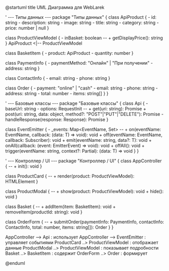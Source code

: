 @startuml
title UML Диаграмма для WebLarek

' --- Типы данных ---
package "Типы данных" {
  class ApiProduct {
    - id: string
    - description: string
    - image: string
    - title: string
    - category: string
    - price: number | null
  }

  class ProductViewModel {
    - inBasket: boolean
    --
    + getDisplayPrice(): string
  }
  ApiProduct <|-- ProductViewModel

  class BasketItem {
    - product: ApiProduct
    - quantity: number
  }

  class PaymentInfo {
    - paymentMethod: "Онлайн" | "При получении"
    - address: string
  }

  class ContactInfo {
    - email: string
    - phone: string
  }

  class Order {
    - payment: "online" | "cash"
    - email: string
    - phone: string
    - address: string
    - total: number
    - items: string[]
  }
}

' --- Базовые классы ---
package "Базовые классы" {
  class Api {
    - baseUrl: string
    - options: RequestInit
    --
    + get(uri: string): Promise<object>
    + post(uri: string, data: object, method?: "POST"|"PUT"|"DELETE"): Promise<object>
    - handleResponse(response: Response): Promise<object>
  }

  class EventEmitter {
    - _events: Map<EventName, Set<Subscriber>>
    --
    + on<T>(eventName: EventName, callback: (data: T) => void): void
    + off(eventName: EventName, callback: Subscriber): void
    + emit<T>(eventName: string, data?: T): void
    + onAll(callback: (event: EmitterEvent) => void): void
    + offAll(): void
    + trigger<T>(eventName: string, context?: Partial<T>): (data: T) => void
  }
}

' --- Контроллер / UI ---
package "Контроллер / UI" {
  class AppController {
    --
    + init(): void
  }

  class ProductCard {
    --
    + render(product: ProductViewModel): HTMLElement
  }

  class ProductModal {
    --
    + show(product: ProductViewModel): void
    + hide(): void
  }

  class Basket {
    --
    + addItem(item: BasketItem): void
    + removeItem(productId: string): void
  }

  class OrderForm {
    --
    + submitOrder(paymentInfo: PaymentInfo, contactInfo: ContactInfo, total: number, items: string[]): Order
  }
}

AppController --> Api : использует
AppController --> EventEmitter : управляет событиями
ProductCard ..> ProductViewModel : отображает данные
ProductModal ..> ProductViewModel : показывает подробности
Basket ..> BasketItem : содержит
OrderForm ..> Order : формирует

@enduml

